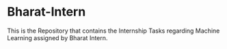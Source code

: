 # Bharat-Intern
This is the Repository that contains the Internship Tasks regarding Machine Learning assigned by Bharat Intern. 
